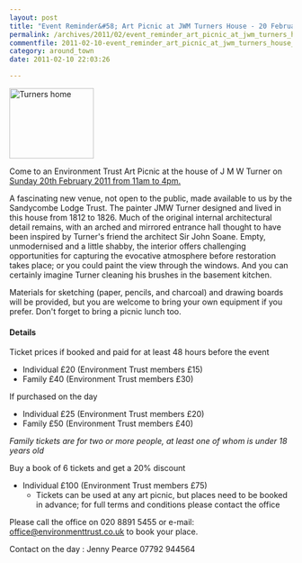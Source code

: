 ```yaml
---
layout: post
title: "Event Reminder&#58; Art Picnic at JWM Turners House - 20 February 2011"
permalink: /archives/2011/02/event_reminder_art_picnic_at_jwm_turners_house_20.html
commentfile: 2011-02-10-event_reminder_art_picnic_at_jwm_turners_house_20
category: around_town
date: 2011-02-10 22:03:26

---
```


<a href="/assets/images/2011/sandycombe_smth.jpg" title="See larger version of - Turners home"><img src="/assets/images/2011/sandycombe_smth_thumb.jpg" width="150" height="125" alt="Turners home" class="photo right" /></a>

Come to an Environment Trust Art Picnic at the house of J M W Turner on [Sunday 20th February 2011 from 11am to 4pm.](/event/event/200705142703)

A fascinating new venue, not open to the public, made available to us by the Sandycombe Lodge Trust. The painter JMW Turner designed and lived in this house from 1812 to 1826. Much of the original internal architectural detail remains, with an arched and mirrored entrance hall thought to have been inspired by Turner's friend the architect Sir John Soane. Empty, unmodernised and a little shabby, the interior offers challenging opportunities for capturing the evocative atmosphere before restoration takes place; or you could paint the view through the windows. And you can certainly imagine Turner cleaning his brushes in the basement kitchen.

Materials for sketching (paper, pencils, and charcoal) and drawing boards will be provided, but you are welcome to bring your own equipment if you prefer. Don't forget to bring a picnic lunch too.

#### Details

Ticket prices if booked and paid for at least 48 hours before the event

-   Individual £20 (Environment Trust members £15)
-   Family £40 (Environment Trust members £30)

If purchased on the day

-   Individual £25 (Environment Trust members £20)
-   Family £50 (Environment Trust members £40)

*Family tickets are for two or more people, at least one of whom is under 18 years old*

Buy a book of 6 tickets and get a 20% discount

-   Individual £100 (Environment Trust members £75)
    -   Tickets can be used at any art picnic, but places need to be booked in advance; for full terms and conditions please contact the office

Please call the office on 020 8891 5455 or e-mail: <office@environmenttrust.co.uk> to book your place.

Contact on the day : Jenny Pearce 07792 944564
